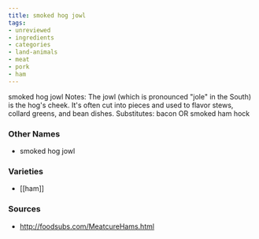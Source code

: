 ```yaml
---
title: smoked hog jowl
tags:
- unreviewed
- ingredients
- categories
- land-animals
- meat
- pork
- ham
---
```

smoked hog jowl Notes: The jowl (which is pronounced "jole" in the South) is the hog's cheek. It's often cut into pieces and used to flavor stews, collard greens, and bean dishes. Substitutes: bacon OR smoked ham hock

### Other Names

* smoked hog jowl

### Varieties

* [[ham]]

### Sources
* http://foodsubs.com/MeatcureHams.html

